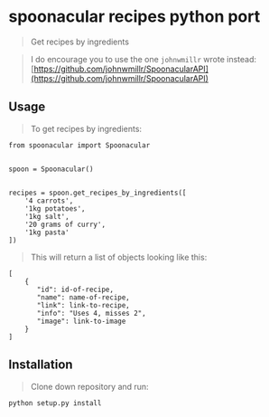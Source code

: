 # spoonacular recipes python port
> Get recipes by ingredients

> I do encourage you to use the one `johnwmillr` wrote instead:  
> [https://github.com/johnwmillr/SpoonacularAPI](https://github.com/johnwmillr/SpoonacularAPI)

## Usage
> To get recipes by ingredients:

    from spoonacular import Spoonacular


    spoon = Spoonacular()


    recipes = spoon.get_recipes_by_ingredients([
        '4 carrots',
        '1kg potatoes',
        '1kg salt',
        '20 grams of curry',
        '1kg pasta'
    ])

> This will return a list of objects looking like this:

    [
        {
           "id": id-of-recipe,
           "name": name-of-recipe,
           "link": link-to-recipe,
           "info": "Uses 4, misses 2",
           "image": link-to-image
        }
    ]

## Installation
> Clone down repository and run:

    python setup.py install
